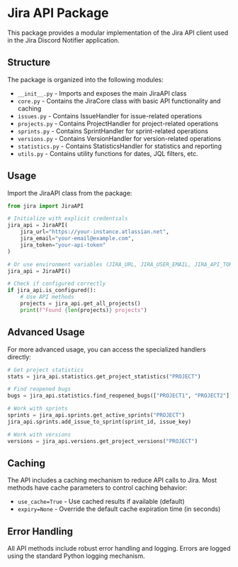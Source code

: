 # Jira API Package

This package provides a modular implementation of the Jira API client used in the Jira Discord Notifier application.

## Structure

The package is organized into the following modules:

- `__init__.py` - Imports and exposes the main JiraAPI class
- `core.py` - Contains the JiraCore class with basic API functionality and caching
- `issues.py` - Contains IssueHandler for issue-related operations
- `projects.py` - Contains ProjectHandler for project-related operations
- `sprints.py` - Contains SprintHandler for sprint-related operations
- `versions.py` - Contains VersionHandler for version-related operations
- `statistics.py` - Contains StatisticsHandler for statistics and reporting
- `utils.py` - Contains utility functions for dates, JQL filters, etc.

## Usage

Import the JiraAPI class from the package:

```python
from jira import JiraAPI

# Initialize with explicit credentials
jira_api = JiraAPI(
    jira_url="https://your-instance.atlassian.net",
    jira_email="your-email@example.com",
    jira_token="your-api-token"
)

# Or use environment variables (JIRA_URL, JIRA_USER_EMAIL, JIRA_API_TOKEN)
jira_api = JiraAPI()

# Check if configured correctly
if jira_api.is_configured():
    # Use API methods
    projects = jira_api.get_all_projects()
    print(f"Found {len(projects)} projects")
```

## Advanced Usage

For more advanced usage, you can access the specialized handlers directly:

```python
# Get project statistics
stats = jira_api.statistics.get_project_statistics("PROJECT")

# Find reopened bugs
bugs = jira_api.statistics.find_reopened_bugs(["PROJECT1", "PROJECT2"])

# Work with sprints
sprints = jira_api.sprints.get_active_sprints("PROJECT")
jira_api.sprints.add_issue_to_sprint(sprint_id, issue_key)

# Work with versions
versions = jira_api.versions.get_project_versions("PROJECT")
```

## Caching

The API includes a caching mechanism to reduce API calls to Jira. Most methods have cache parameters to control caching
behavior:

- `use_cache=True` - Use cached results if available (default)
- `expiry=None` - Override the default cache expiration time (in seconds)

## Error Handling

All API methods include robust error handling and logging. Errors are logged using the standard Python logging
mechanism.